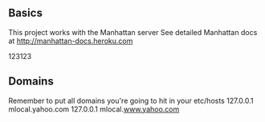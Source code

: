 ## Basics
This project works with the Manhattan server
See detailed Manhattan docs at http://manhattan-docs.heroku.com

123123

## Domains
Remember to put all domains you're going to hit in your etc/hosts
  127.0.0.1 	mlocal.yahoo.com
  127.0.0.1 	mlocal.www.yahoo.com
